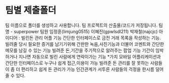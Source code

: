 ﻿팀별 제출폴더
=========
팀 이름으로 폴더를 생성하고 사용합니다. 
팀 프로젝트의 산출물/코드가 저장됩니다.
팀명 - superpower
팀원 임정훈(limjung0515) 이혜진(gpwlsdl211) 박재철(najcjc)
아이디어 : 빌린돈 관리 어플
기능
간단한 인터페이스로 금전 거래 목록을 작성하는 기능.
빌려줄 당시 필요한 증거를 남기기위해 간판한 녹음,사진기능과
더불어 코멘트와 간단한 메모를 남길 수 있는 기능
빌려준 돈,기간을 주기적으로 알려주는 팝업 기능
기간이 임박하거나 지나면 자동으로 빌린 사람에게 연락이가는 기능
*가치
모바일 어플리케이션과 간단한 인터페이스로 누구나 쉽게 접근,이용이 가능
빌려준 돈 관리를 잘 못하는 사람들이 좀 더 편리하고 쉽게 돈 관리가 가능
인간관계가 서투른 사람들의 걱정을 한시름 덜어 줄 수 있다.
